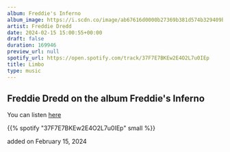```yaml
---
album: Freddie's Inferno
album_image: https://i.scdn.co/image/ab67616d0000b27369b381d574b329409bd806e6
artist: Freddie Dredd
date: 2024-02-15 15:00:55+00:00
draft: false
duration: 169946
preview_url: null
spotify_url: https://open.spotify.com/track/37F7E7BKEw2E4O2L7u0IEp
title: Limbo
type: music
---
```



## Freddie Dredd on the album Freddie's Inferno

You can listen [here](https://open.spotify.com/track/37F7E7BKEw2E4O2L7u0IEp)

{{% spotify "37F7E7BKEw2E4O2L7u0IEp" small %}}

added on February 15, 2024